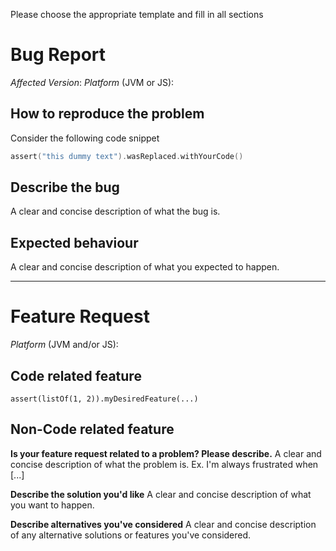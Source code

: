 Please choose the appropriate template and fill in all sections  

# Bug Report

*Affected Version*:
*Platform* (JVM or JS): 

## How to reproduce the problem  
Consider the following code snippet
```kotlin
assert("this dummy text").wasReplaced.withYourCode()
```

## Describe the bug
A clear and concise description of what the bug is.

## Expected behaviour
A clear and concise description of what you expected to happen.


<hr/>

# Feature Request

*Platform* (JVM and/or JS): 

## Code related feature
```
assert(listOf(1, 2)).myDesiredFeature(...)
```

## Non-Code related feature
**Is your feature request related to a problem? Please describe.**
A clear and concise description of what the problem is. Ex. I'm always frustrated when [...]

**Describe the solution you'd like**
A clear and concise description of what you want to happen.

**Describe alternatives you've considered**
A clear and concise description of any alternative solutions or features you've considered.

